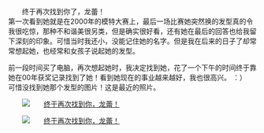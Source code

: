 <div id="sina_keyword_ad_area2" class="articalContent  ">
			<p STYLE="TEXT-INDENT: 2em">
终于再次找到你了，龙蕾！<br/>
第一次看到她就是在2000年的模特大赛上，最后一场比赛她突然换的发型真的令我很吃惊，那种不和谐美很另类，但是确实很好看，还有她在最后的回答也给我留下深刻的印象。可惜当时我还小，没能记住她的名字。但是我在后来的日子了却常常想起她，也经常和女孩子说起她的发型。<br/>

前一段时间买了电脑，再次想起她时，我决定找到她，花了一个下午的时间终于靠她在00年获奖记录找到了她！看到她现在的事业越来越好，我也很高兴。&nbsp;<wbr>
：）<br/>
可惜没找到她那个发型的图片！这是最近的照片。</P>
<p STYLE="TEXT-INDENT: 2em"><a href="http://photo.blog.sina.com.cn/showpic.html#blogid=3d971d9201009bdb&url=http://s11.sinaimg.cn/orignal/3d971d9244cdca09f82fa&amp;000" TARGET="_blank"><img src="http://simg.sinajs.cn/blog7style/images/common/sg_trans.gif" real_src ="http://s11.sinaimg.cn/middle/3d971d9244cdca09f82fa&amp;000"  ALT="终于再次找到你，龙蕾！"  TITLE="终于再次找到你，龙蕾！" /></A></P>
<p STYLE="TEXT-INDENT: 2em"><a href="http://photo.blog.sina.com.cn/showpic.html#blogid=3d971d9201009bdb&url=http://s1.sinaimg.cn/orignal/3d971d9244cdca0aef440&amp;000" TARGET="_blank"><img src="http://simg.sinajs.cn/blog7style/images/common/sg_trans.gif" real_src ="http://s1.sinaimg.cn/middle/3d971d9244cdca0aef440&amp;000"  ALT="终于再次找到你，龙蕾！"  TITLE="终于再次找到你，龙蕾！" /></A></P>
<p STYLE="TEXT-INDENT: 2em">&nbsp;<wbr></P>
<p STYLE="TEXT-INDENT: 2em"><a href="http://photo.blog.sina.com.cn/showpic.html#blogid=3d971d9201009bdb&url=http://s10.sinaimg.cn/orignal/3d971d9244cdc91492fb9" TARGET="_blank"></A>&nbsp;<wbr></P>							
		</div>
